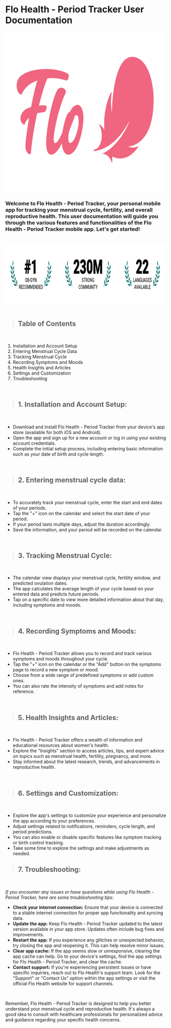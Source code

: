 # **Flo Health - Period Tracker User Documentation**
<img src= "img/flo.png" alt= “” width="1000" height="500">

### Welcome to Flo Health - Period Tracker, your personal mobile app for tracking your menstrual cycle, fertility, and overall reproductive health. This user documentation will guide you through the various features and functionalities of the Flo Health - Period Tracker mobile app. Let's get started!
<br />

<img src="img/floo.png" alt= “” width="950" height="190">

<br />
<br />

 > ## **Table of Contents**
 <br />

1. Installation and Account Setup
2. Entering Menstrual Cycle Data
3. Tracking Menstrual Cycle
4. Recording Symptoms and Moods
5. Health Insights and Articles
6. Settings and Customization
7.  Troubleshooting  
<br />

> ## **1. Installation and Account Setup:**
<br />

* Download and install Flo Health - Period Tracker from your device's app store (available for both iOS and Android).
* Open the app and sign up for a new account or log in using your existing account credentials.
* Complete the initial setup process, including entering basic information such as your date of birth and cycle length.

<br />

> ## **2. Entering menstrual cycle data:**
<br />

* To accurately track your menstrual cycle, enter the start and end dates of your periods.
* Tap the "+" icon on the calendar and select the start date of your period.
* If your period lasts multiple days, adjust the duration accordingly.
* Save the information, and your period will be recorded on the calendar.

<br />

> ## **3. Tracking Menstrual Cycle:**
<br />

* The calendar view displays your menstrual cycle, fertility window, and predicted ovulation dates.
* The app calculates the average length of your cycle based on your entered data and predicts future periods.
* Tap on a specific date to view more detailed information about that day, including symptoms and moods.

<br />

> ## **4. Recording Symptoms and Moods:**
<br />

* Flo Health - Period Tracker allows you to record and track various symptoms and moods throughout your cycle.
* Tap the "+" icon on the calendar or the "Add" button on the symptoms page to record a new symptom or mood.
* Choose from a wide range of predefined symptoms or add custom ones.
* You can also rate the intensity of symptoms and add notes for reference.

<br />

> ## **5. Health Insights and Articles:**
<br />

* Flo Health - Period Tracker offers a wealth of information and educational resources about women's health.
* Explore the "Insights" section to access articles, tips, and expert advice on topics such as menstrual health, fertility, pregnancy, and more.
* Stay informed about the latest research, trends, and advancements in reproductive health.
  
<br />

> ## **6. Settings and Customization:**
<br />

* Explore the app's settings to customize your experience and personalize the app according to your preferences.
* Adjust settings related to notifications, reminders, cycle length, and period predictions.
* You can also enable or disable specific features like symptom tracking or birth control tracking.
* Take some time to explore the settings and make adjustments as needed.

> ## **7. Troubleshooting:**
<br />

*If you encounter any issues or have questions while using Flo Health - Period Tracker, here are some troubleshooting tips:*

* **Check your internet connection:** Ensure that your device is connected to a stable internet connection for proper app functionality and syncing data.
* **Update the app:** Keep Flo Health - Period Tracker updated to the latest version available in your app store. Updates often include bug fixes and improvements.
* **Restart the app:** If you experience any glitches or unexpected behavior, try closing the app and reopening it. This can help resolve minor issues.
* **Clear app cache:** If the app seems slow or unresponsive, clearing the app cache can help. Go to your device's settings, find the app settings for Flo Health - Period Tracker, and clear the cache.
* **Contact support:** If you're experiencing persistent issues or have specific inquiries, reach out to Flo Health's support team. Look for the "Support" or "Contact Us" option within the app settings or visit the official Flo Health website for support channels.

<br />

Remember, Flo Health - Period Tracker is designed to help you better understand your menstrual cycle and reproductive health. It's always a good idea to consult with healthcare professionals for personalized advice and guidance regarding your specific health concerns.